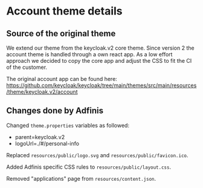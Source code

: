 # Account theme details

## Source of the original theme

We extend our theme from the keycloak.v2 core theme. Since version 2 the
account theme is handled through a own react app. As a low effort approach we
decided to copy the core app and adjust the CSS to fit the CI of the customer.

The original account app can be found here:
https://github.com/keycloak/keycloak/tree/main/themes/src/main/resources/theme/keycloak.v2/account

## Changes done by Adfinis

Changed `theme.properties` variables as followed:
* parent=keycloak.v2
* logoUrl=./#/personal-info

Replaced `resources/public/logo.svg` and `resources/public/favicon.ico`.

Added Adfinis specific CSS rules to `resources/public/layout.css`.

Removed "applications" page from `resources/content.json`.
